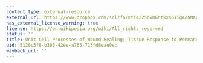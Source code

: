 ```yaml
---
content_type: external-resource
external_url: https://www.dropbox.com/scl/fo/mti4225ovm6ttkxs61ig4/ANapIPfmnYt84ZNPvT5vjx4/Chapters/Chap%203%20Unit%20Cell%20Processes%20of%20Wound%20Healing%3B%20Tissue%20Response%20to%20Permanent%20Implants?dl=0&rlkey=lk9sc8zmko2ozm8m59o8qza0y
has_external_license_warning: true
license: https://en.wikipedia.org/wiki/All_rights_reserved
status: ''
title: Unit Cell Processes of Wound Healing; Tissue Response to Permanent Implants
uid: 5120c3f8-b303-42ee-a765-723fd8eae0ec
wayback_url: ''
---
```

